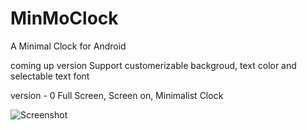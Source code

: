 # MinMoClock
A Minimal Clock for Android



coming up version
Support customerizable backgroud, text color and selectable text font 





version - 0
Full Screen, Screen on, Minimalist Clock

![Screenshot](https://play.google.com/intl/en_us/badges/static/images/badges/en_badge_web_generic.png)

